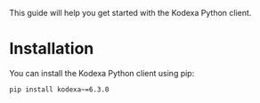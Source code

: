 This guide will help you get started with the Kodexa Python client.

# Installation

You can install the Kodexa Python client using pip:

```cli
pip install kodexa~=6.3.0
```